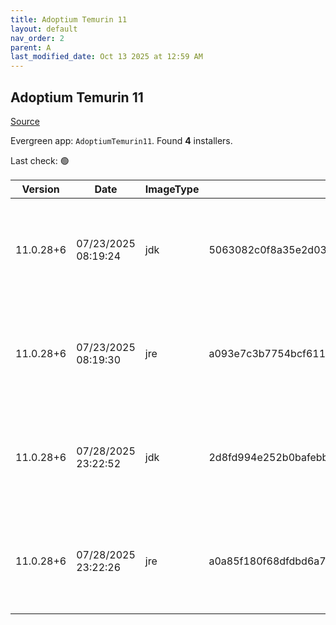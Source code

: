 ```yaml
---
title: Adoptium Temurin 11
layout: default
nav_order: 2
parent: A
last_modified_date: Oct 13 2025 at 12:59 AM
---
```


## Adoptium Temurin 11

[Source](https://adoptium.net/)

Evergreen app: `AdoptiumTemurin11`. Found **4** installers.

Last check: 🟢

| Version   | Date                | ImageType | Checksum                                                         | Size      | Architecture | Type | URI                                                                                                                                                                                                                                                                          |
| --------- | ------------------- | --------- | ---------------------------------------------------------------- | --------- | ------------ | ---- | ---------------------------------------------------------------------------------------------------------------------------------------------------------------------------------------------------------------------------------------------------------------------------- |
| 11.0.28+6 | 07/23/2025 08:19:24 | jdk       | 5063082c0f8a35e2d033ae1ca64eea7ab02222cf04ec97b8318426443f9e1cb0 | 174956544 | x64          | msi  | [https://github.com/adoptium/temurin11-binaries/releases/download/jdk-11.0.28%2B6/OpenJDK11U-jdk_x64_windows_hotspot_11.0.28_6.msi](https://github.com/adoptium/temurin11-binaries/releases/download/jdk-11.0.28%2B6/OpenJDK11U-jdk_x64_windows_hotspot_11.0.28_6.msi)       |
| 11.0.28+6 | 07/23/2025 08:19:30 | jre       | a093e7c3b7754bcf61140764eddb11343e3810890dcc3b96195b7d695cd1358b | 31498240  | x64          | msi  | [https://github.com/adoptium/temurin11-binaries/releases/download/jdk-11.0.28%2B6/OpenJDK11U-jre_x64_windows_hotspot_11.0.28_6.msi](https://github.com/adoptium/temurin11-binaries/releases/download/jdk-11.0.28%2B6/OpenJDK11U-jre_x64_windows_hotspot_11.0.28_6.msi)       |
| 11.0.28+6 | 07/28/2025 23:22:52 | jdk       | 2d8fd994e252b0bafebb4d86b564b7552a67c824397e52b1a3c221a56325c5c3 | 156565504 | x86          | msi  | [https://github.com/adoptium/temurin11-binaries/releases/download/jdk-11.0.28%2B6/OpenJDK11U-jdk_x86-32_windows_hotspot_11.0.28_6.msi](https://github.com/adoptium/temurin11-binaries/releases/download/jdk-11.0.28%2B6/OpenJDK11U-jdk_x86-32_windows_hotspot_11.0.28_6.msi) |
| 11.0.28+6 | 07/28/2025 23:22:26 | jre       | a0a85f180f68dfdbd6a76ef84c6a5ce00d7dd284c4237157804a77b77d0e2c64 | 27144192  | x86          | msi  | [https://github.com/adoptium/temurin11-binaries/releases/download/jdk-11.0.28%2B6/OpenJDK11U-jre_x86-32_windows_hotspot_11.0.28_6.msi](https://github.com/adoptium/temurin11-binaries/releases/download/jdk-11.0.28%2B6/OpenJDK11U-jre_x86-32_windows_hotspot_11.0.28_6.msi) |
